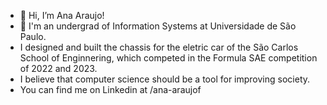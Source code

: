 - 👋 Hi, I’m Ana Araujo!
- 🌱 I'm an undergrad of Information Systems at Universidade de São Paulo.
-  I designed and built the chassis for the eletric car of the São Carlos School of Enginnering, which competed in the Formula SAE competition of 2022 and 2023.
-  I believe that computer science should be a tool for improving society.
-  You can find me on Linkedin at /ana-araujof

<!---
anaaraujoz/anaaraujoz is a ✨ special ✨ repository because its `README.md` (this file) appears on your GitHub profile.
You can click the Preview link to take a look at your changes.
--->
